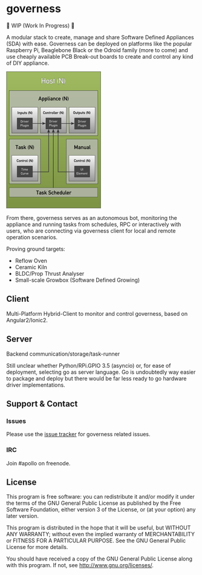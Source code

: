 governess
=========

:construction: WIP (Work In Progress) :construction:

A modular stack to create, manage and share Software Defined Appliances (SDA)
with ease. Governess can be deployed on platforms like the popular Raspberry Pi,
Beaglebone Black or the Odroid family (more to come) and use cheaply available
PCB Break-out boards to create and control any kind of DIY appliance.

![Governess Schema](https://github.com/apollo-ng/governess/blob/master/doc/architecture.png?raw=true)

From there, governess serves as an autonomous bot, monitoring the appliance
and running tasks from schedules, RPC or interactively with users, who are
connecting via governess client for local and remote operation scenarios.

Proving ground targets:

  - Reflow Oven
  - Ceramic Kiln
  - BLDC/Prop Thrust Analyser
  - Small-scale Growbox (Software Defined Growing)

Client
------

Multi-Platform Hybrid-Client to monitor and control governess,
based on Angular2/Ionic2.

Server
------

Backend communication/storage/task-runner

Still unclear whether Python/RPi.GPIO 3.5 (asyncio) or, for ease of deployment,
selecting go as server language. Go is undoubtedly way easier to package and
deploy but there would be far less ready to go hardware driver implementations.


Support & Contact
-----------------

### Issues

Please use the [issue tracker](https://github.com/apollo-ng/governess/issues)
for governess related issues.

### IRC

Join #apollo on freenode.

License
-------

This program is free software: you can redistribute it and/or modify
it under the terms of the GNU General Public License as published by
the Free Software Foundation, either version 3 of the License, or
(at your option) any later version.

This program is distributed in the hope that it will be useful,
but WITHOUT ANY WARRANTY; without even the implied warranty of
MERCHANTABILITY or FITNESS FOR A PARTICULAR PURPOSE.  See the
GNU General Public License for more details.

You should have received a copy of the GNU General Public License
along with this program.  If not, see <http://www.gnu.org/licenses/>.
